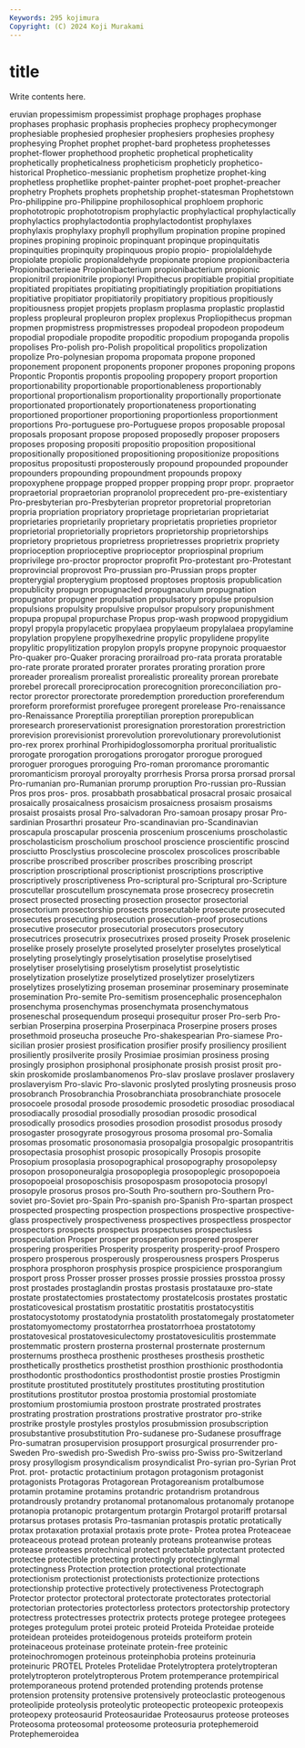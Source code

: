 ```yaml
---
Keywords: 295 kojimura
Copyright: (C) 2024 Koji Murakami
---
```


# title

Write contents here.



eruvian
propessimism propessimist prophage prophages prophase prophases prophasic prophasis prophecies prophecy
prophecymonger prophesiable prophesied prophesier prophesiers prophesies prophesy prophesying Prophet prophet
prophet-bard prophetess prophetesses prophet-flower prophethood prophetic prophetical propheticality prophetically propheticalness
propheticism propheticly prophetico-historical Prophetico-messianic prophetism prophetize prophet-king prophetless prophetlike prophet-painter
prophet-poet prophet-preacher prophetry Prophets prophets prophetship prophet-statesman Prophetstown Pro-philippine pro-Philippine
prophilosophical prophloem prophoric prophototropic prophototropism prophylactic prophylactical prophylactically prophylactics prophylactodontia
prophylactodontist prophylaxes prophylaxis prophylaxy prophyll prophyllum propination propine propined propines
propining propinoic propinquant propinque propinquitatis propinquities propinquity propinquous propio propio-
propiolaldehyde propiolate propiolic propionaldehyde propionate propione propionibacteria Propionibacterieae Propionibacterium propionibacterium
propionic propionitril propionitrile propionyl Propithecus propitiable propitial propitiate propitiated propitiates
propitiating propitiatingly propitiation propitiations propitiative propitiator propitiatorily propitiatory propitious propitiously
propitiousness propjet propjets proplasm proplasma proplastic proplastid propless propleural propleuron
proplex proplexus Propliopithecus propman propmen propmistress propmistresses propodeal propodeon propodeum
propodial propodiale propodite propoditic propodium propoganda propolis propolises Pro-polish pro-Polish
propolitical propolitics propolization propolize Pro-polynesian propoma propomata propone proponed proponement
proponent proponents proponer propones proponing propons Propontic Propontis propontis propooling
propopery proport proportion proportionability proportionable proportionableness proportionably proportional proportionalism proportionality
proportionally proportionate proportionated proportionately proportionateness proportionating proportioned proportioner proportioning proportionless
proportionment proportions Pro-portuguese pro-Portuguese propos proposable proposal proposals proposant propose
proposed proposedly proposer proposers proposes proposing propositi propositio proposition propositional
propositionally propositioned propositioning propositionize propositions propositus propositusti proposterously propound propounded
propounder propounders propounding propoundment propounds propoxy propoxyphene proppage propped propper
propping propr propr. propraetor propraetorial propraetorian propranolol proprecedent pro-pre-existentiary Pro-presbyterian
pro-Presbyterian propretor propretorial propretorian propria propriation propriatory proprietage proprietarian proprietariat
proprietaries proprietarily proprietary proprietatis proprieties proprietor proprietorial proprietorially proprietors proprietorship
proprietorships proprietory proprietous proprietress proprietresses proprietrix propriety proprioception proprioceptive proprioceptor
propriospinal proprium proprivilege pro-proctor proproctor proprofit Pro-protestant pro-Protestant proprovincial proprovost
Pro-prussian pro-Prussian props propter propterygial propterygium proptosed proptoses proptosis propublication
propublicity propugn propugnacled propugnaculum propugnation propugnator propugner propulsation propulsatory propulse
propulsion propulsions propulsity propulsive propulsor propulsory propunishment propupa propupal propurchase
Propus prop-wash propwood propygidium propyl propyla propylacetic propylaea propylaeum propylalaea
propylamine propylation propylene propylhexedrine propylic propylidene propylite propylitic propylitization propylon
propyls propyne propynoic proquaestor Pro-quaker pro-Quaker proracing prorailroad pro-rata prorata
proratable pro-rate prorate prorated prorater prorates prorating proration prore proreader
prorealism prorealist prorealistic proreality prorean prorebate prorebel prorecall proreciprocation prorecognition
proreconciliation pro-rector prorector prorectorate proredemption proreduction proreferendum proreform proreformist prorefugee
proregent prorelease Pro-renaissance pro-Renaissance Proreptilia proreptilian proreption prorepublican proresearch proreservationist
proresignation prorestoration prorestriction prorevision prorevisionist prorevolution prorevolutionary prorevolutionist pro-rex prorex
prorhinal Prorhipidoglossomorpha proritual proritualistic prorogate prorogation prorogations prorogator prorogue prorogued
proroguer prorogues proroguing Pro-roman proromance proromantic proromanticism proroyal proroyalty prorrhesis
Prorsa prorsa prorsad prorsal Pro-rumanian pro-Rumanian prorump proruption Pro-russian pro-Russian
Pros pros pros- pros. prosabbath prosabbatical prosacral prosaic prosaical prosaically
prosaicalness prosaicism prosaicness prosaism prosaisms prosaist prosaists prosal Pro-salvadoran Pro-samoan
prosapy prosar Pro-sardinian Prosarthri prosateur Pro-scandinavian pro-Scandinavian proscapula proscapular proscenia
proscenium prosceniums proscholastic proscholasticism proscholium proschool proscience proscientific proscind prosciutto
Prosclystius proscolecine proscolex proscolices proscribable proscribe proscribed proscriber proscribes proscribing
proscript proscription proscriptional proscriptionist proscriptions proscriptive proscriptively proscriptiveness Pro-scriptural pro-Scriptural
pro-Scripture proscutellar proscutellum proscynemata prose prosecrecy prosecretin prosect prosected prosecting
prosection prosector prosectorial prosectorium prosectorship prosects prosecutable prosecute prosecuted prosecutes
prosecuting prosecution prosecution-proof prosecutions prosecutive prosecutor prosecutorial prosecutors prosecutory prosecutrices
prosecutrix prosecutrixes prosed proseity Prosek proselenic proselike prosely proselyte proselyted
proselyter proselytes proselytical proselyting proselytingly proselytisation proselytise proselytised proselytiser proselytising
proselytism proselytist proselytistic proselytization proselytize proselytized proselytizer proselytizers proselytizes proselytizing
proseman proseminar proseminary proseminate prosemination Pro-semite Pro-semitism prosencephalic prosencephalon prosenchyma
prosenchymas prosenchymata prosenchymatous proseneschal prosequendum prosequi prosequitur proser Pro-serb Pro-serbian
Proserpina proserpina Proserpinaca Proserpine prosers proses prosethmoid proseucha proseuche Pro-shakespearian
Pro-siamese Pro-sicilian prosier prosiest prosification prosifier prosify prosiliency prosilient prosiliently
prosilverite prosily Prosimiae prosimian prosiness prosing prosingly prosiphon prosiphonal prosiphonate
prosish prosist prosit pro-skin proskomide proslambanomenos Pro-slav proslave proslaver proslavery
proslaveryism Pro-slavic Pro-slavonic proslyted proslyting prosneusis proso prosobranch Prosobranchia Prosobranchiata
prosobranchiate prosocele prosocoele prosodal prosode prosodemic prosodetic prosodiac prosodiacal prosodiacally
prosodial prosodially prosodian prosodic prosodical prosodically prosodics prosodies prosodion prosodist
prosodus prosody prosogaster prosogyrate prosogyrous prosoma prosomal pro-Somalia prosomas prosomatic
prosonomasia prosopalgia prosopalgic prosopantritis prosopectasia prosophist prosopic prosopically Prosopis prosopite
Prosopium prosoplasia prosopographical prosopography prosopolepsy prosopon prosoponeuralgia prosopoplegia prosopoplegic prosopopoeia
prosopopoeial prosoposchisis prosopospasm prosopotocia prosopyl prosopyle prosorus prosos pro-South Pro-southern
pro-Southern Pro-soviet pro-Soviet pro-Spain Pro-spanish pro-Spanish Pro-spartan prospect prospected prospecting
prospection prospections prospective prospective-glass prospectively prospectiveness prospectives prospectless prospector prospectors
prospects prospectus prospectuses prospectusless prospeculation Prosper prosper prosperation prospered prosperer
prospering prosperities Prosperity prosperity prosperity-proof Prospero prospero prosperous prosperously prosperousness
prospers Prosperus prosphora prosphoron prosphysis prospice prospicience prosporangium prosport pross
Prosser prosser prosses prossie prossies prosstoa prossy prost prostades prostaglandin
prostas prostasis prostatauxe pro-state prostate prostatectomies prostatectomy prostatelcosis prostates prostatic
prostaticovesical prostatism prostatitic prostatitis prostatocystitis prostatocystotomy prostatodynia prostatolith prostatomegaly prostatometer
prostatomyomectomy prostatorrhea prostatorrhoea prostatotomy prostatovesical prostatovesiculectomy prostatovesiculitis prostemmate prostemmatic prostern
prosterna prosternal prosternate prosternum prosternums prostheca prosthenic prostheses prosthesis prosthetic
prosthetically prosthetics prosthetist prosthion prosthionic prosthodontia prosthodontic prosthodontics prosthodontist prostie
prosties Prostigmin prostitute prostituted prostitutely prostitutes prostituting prostitution prostitutions prostitutor
prostoa prostomia prostomial prostomiate prostomium prostomiumia prostoon prostrate prostrated prostrates
prostrating prostration prostrations prostrative prostrator pro-strike prostrike prostyle prostyles prostylos
prosubmission prosubscription prosubstantive prosubstitution Pro-sudanese pro-Sudanese prosuffrage Pro-sumatran prosupervision prosupport
prosurgical prosurrender pro-Sweden Pro-swedish pro-Swedish Pro-swiss pro-Swiss pro-Switzerland prosy prosyllogism
prosyndicalism prosyndicalist Pro-syrian pro-Syrian Prot Prot. prot- protactic protactinium protagon
protagonism protagonist protagonists Protagoras Protagorean Protagoreanism protalbumose protamin protamine protamins
protandric protandrism protandrous protandrously protandry protanomal protanomalous protanomaly protanope protanopia
protanopic protargentum protargin Protargol protariff protarsal protarsus protases protasis Pro-tasmanian
protaspis protatic protatically protax protaxation protaxial protaxis prote prote- Protea
protea Proteaceae proteaceous protead protean proteanly proteans proteanwise proteas protease
proteases protechnical protect protectable protectant protected protectee protectible protecting protectingly
protectinglyrmal protectingness Protection protection protectional protectionate protectionism protectionist protectionists protectionize
protections protectionship protective protectively protectiveness Protectograph Protector protector protectoral protectorate
protectorates protectorial protectorian protectories protectorless protectors protectorship protectory protectress protectresses
protectrix protects protege protegee protegees proteges protegulum protei proteic proteid
Proteida Proteidae proteide proteidean proteides proteidogenous proteids proteiform protein proteinaceous
proteinase proteinate protein-free proteinic proteinochromogen proteinous proteinphobia proteins proteinuria proteinuric
PROTEL Proteles Protelidae Protelytroptera protelytropteran protelytropteron protelytropterous Protem protemperance protempirical
protemporaneous protend protended protending protends protense protension protensity protensive protensively
proteoclastic proteogenous proteolipide proteolysis proteolytic proteopectic proteopexic proteopexis proteopexy proteosaurid
Proteosauridae Proteosaurus proteose proteoses Proteosoma proteosomal proteosome proteosuria protephemeroid Protephemeroidea
